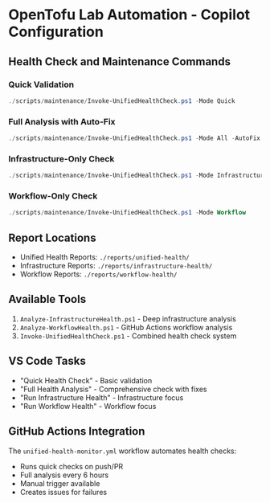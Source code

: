 # OpenTofu Lab Automation - Copilot Configuration

## Health Check and Maintenance Commands

### Quick Validation
```powershell
./scripts/maintenance/Invoke-UnifiedHealthCheck.ps1 -Mode Quick
```

### Full Analysis with Auto-Fix
```powershell
./scripts/maintenance/Invoke-UnifiedHealthCheck.ps1 -Mode All -AutoFix
```

### Infrastructure-Only Check
```powershell
./scripts/maintenance/Invoke-UnifiedHealthCheck.ps1 -Mode Infrastructure
```

### Workflow-Only Check
```powershell
./scripts/maintenance/Invoke-UnifiedHealthCheck.ps1 -Mode Workflow
```

## Report Locations
- Unified Health Reports: `./reports/unified-health/`
- Infrastructure Reports: `./reports/infrastructure-health/`
- Workflow Reports: `./reports/workflow-health/`

## Available Tools
1. `Analyze-InfrastructureHealth.ps1` - Deep infrastructure analysis
2. `Analyze-WorkflowHealth.ps1` - GitHub Actions workflow analysis
3. `Invoke-UnifiedHealthCheck.ps1` - Combined health check system

## VS Code Tasks
- "Quick Health Check" - Basic validation
- "Full Health Analysis" - Comprehensive check with fixes
- "Run Infrastructure Health" - Infrastructure focus
- "Run Workflow Health" - Workflow focus

## GitHub Actions Integration
The `unified-health-monitor.yml` workflow automates health checks:
- Runs quick checks on push/PR
- Full analysis every 6 hours
- Manual trigger available
- Creates issues for failures
